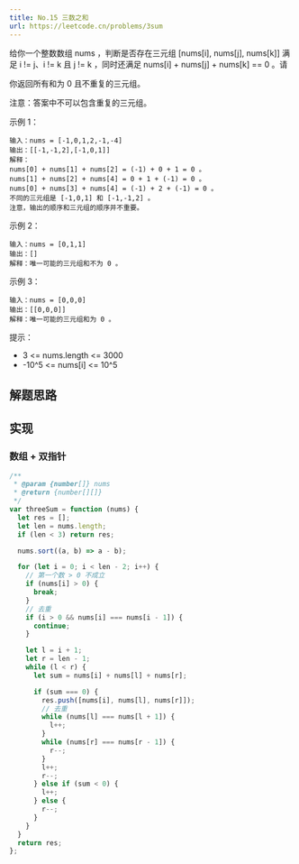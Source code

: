 ```yaml
---
title: No.15 三数之和
url: https://leetcode.cn/problems/3sum
---
```


给你一个整数数组 nums ，判断是否存在三元组 \[nums\[i\], nums\[j\], nums\[k\]\] 满足 i != j、i != k 且 j != k ，同时还满足 nums\[i\] + nums\[j\] + nums\[k\] == 0 。请

你返回所有和为 0 且不重复的三元组。

注意：答案中不可以包含重复的三元组。

示例 1：

```text
输入：nums = [-1,0,1,2,-1,-4]
输出：[[-1,-1,2],[-1,0,1]]
解释：
nums[0] + nums[1] + nums[2] = (-1) + 0 + 1 = 0 。
nums[1] + nums[2] + nums[4] = 0 + 1 + (-1) = 0 。
nums[0] + nums[3] + nums[4] = (-1) + 2 + (-1) = 0 。
不同的三元组是 [-1,0,1] 和 [-1,-1,2] 。
注意，输出的顺序和三元组的顺序并不重要。
```

示例 2：

```text
输入：nums = [0,1,1]
输出：[]
解释：唯一可能的三元组和不为 0 。
```

示例 3：

```text
输入：nums = [0,0,0]
输出：[[0,0,0]]
解释：唯一可能的三元组和为 0 。
```

提示：

- 3 <= nums.length <= 3000
- -10^5 <= nums\[i\] <= 10^5

## 解题思路

## 实现

### 数组 + 双指针

```js
/**
 * @param {number[]} nums
 * @return {number[][]}
 */
var threeSum = function (nums) {
  let res = [];
  let len = nums.length;
  if (len < 3) return res;

  nums.sort((a, b) => a - b);

  for (let i = 0; i < len - 2; i++) {
    // 第一个数 > 0 不成立
    if (nums[i] > 0) {
      break;
    }
    // 去重
    if (i > 0 && nums[i] === nums[i - 1]) {
      continue;
    }

    let l = i + 1;
    let r = len - 1;
    while (l < r) {
      let sum = nums[i] + nums[l] + nums[r];

      if (sum === 0) {
        res.push([nums[i], nums[l], nums[r]]);
        // 去重
        while (nums[l] === nums[l + 1]) {
          l++;
        }
        while (nums[r] === nums[r - 1]) {
          r--;
        }
        l++;
        r--;
      } else if (sum < 0) {
        l++;
      } else {
        r--;
      }
    }
  }
  return res;
};
```
